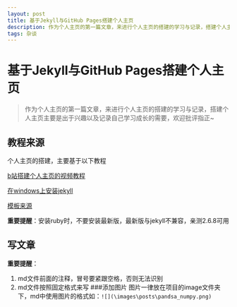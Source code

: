 ```yaml
---
layout: post
title: 基于Jekyll与GitHub Pages搭建个人主页
description: 作为个人主页的第一篇文章，来进行个人主页的搭建的学习与记录，搭建个人主页主要是出于兴趣以及记录自己学习成长的需要，欢迎批评指正~
tags: 杂谈
---
```


# 基于Jekyll与GitHub Pages搭建个人主页

> 作为个人主页的第一篇文章，来进行个人主页的搭建的学习与记录，搭建个人主页主要是出于兴趣以及记录自己学习成长的需要，欢迎批评指正~

## 教程来源

个人主页的搭建，主要基于以下教程

[b站搭建个人主页的视频教程](https://www.bilibili.com/video/BV14x411t7ZU?from=search&seid=2697956358121445027&spm_id_from=333.337.0.0)

[在windows上安装jekyll](https://www.jianshu.com/p/58e2c5ea3103)

[模板来源](https://github.com/leopardpan/leopardpan.github.io)

**重要提醒**：安装ruby时，不要安装最新版，最新版与jekyll不兼容，亲测2.6.8可用

## 写文章

**重要提醒**：

1. md文件前面的注释，冒号要紧跟空格，否则无法识别
2. md文件按照固定格式来写
###添加图片
图片一律放在项目的image文件夹下，md中使用图片的格式如：`![](\images\posts\pandsa_numpy.png)`

